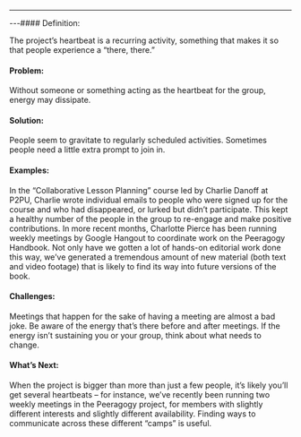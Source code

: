 ---
---#### Definition:

The project’s heartbeat is a recurring activity, something that makes it
so that people experience a “there, there.”

#### Problem:

Without someone or something acting as the heartbeat for the group,
energy may dissipate.

#### Solution:

People seem to gravitate to regularly scheduled activities. Sometimes
people need a little extra prompt to join in.

#### Examples:

In the “Collaborative Lesson Planning” course led by Charlie Danoff at
P2PU, Charlie wrote individual emails to people who were signed up for
the course and who had disappeared, or lurked but didn’t participate.
This kept a healthy number of the people in the group to re-engage and
make positive contributions. In more recent months, Charlotte Pierce has
been running weekly meetings by Google Hangout to coordinate work on the
Peeragogy Handbook. Not only have we gotten a lot of hands-on editorial
work done this way, we’ve generated a tremendous amount of new material
(both text and video footage) that is likely to find its way into future
versions of the book.

#### Challenges:

Meetings that happen for the sake of having a meeting are almost a bad
joke. Be aware of the energy that’s there before and after meetings. If
the energy isn’t sustaining you or your group, think about what needs to
change.

#### What’s Next:

When the project is bigger than more than just a few people, it’s likely
you’ll get several heartbeats – for instance, we’ve recently been
running two weekly meetings in the Peeragogy project, for members with
slightly different interests and slightly different availability.
Finding ways to communicate across these different “camps” is useful.

